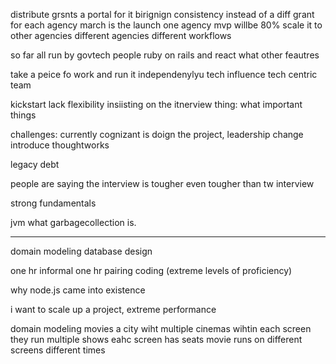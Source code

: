 distribute grsnts a portal for it
birignign consistency instead of a diff grant for each agency
march is the launch
one agency mvp willbe 80%
scale it to other agencies different agencies different workflows

so far all run by govtech people
ruby on rails and react
what other feautres

take a peice fo work and run it independenylyu
tech influence
tech centric team

kickstart lack flexibility
insiisting on the itnerview thing:
what important things 

challenges:
currently cognizant is doign the project, leadership change introduce thoughtworks

legacy debt

people are saying the interview is tougher
even tougher than tw interview

strong fundamentals

jvm what garbagecollection is.

---
domain modeling
database design

one hr informal
one hr pairing coding (extreme levels of proficiency)

why node.js came into existence

i want to scale up a project, extreme performance

domain modeling movies
a city wiht multiple cinemas
wihtin each screen they run multiple shows
eahc screen has seats
movie runs on different screens different times



